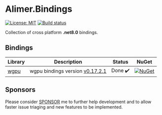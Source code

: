 # Alimer.Bindings

[![License: MIT](https://img.shields.io/badge/License-MIT-green.svg)](https://github.com/amerkoleci/Alimer.Bindings/blob/main/LICENSE)
[![Build status](https://github.com/amerkoleci/Alimer.Bindings/workflows/Build/badge.svg)](https://github.com/amerkoleci/Alimer.Bindings/actions)

Collection of cross platform **.net8.0** bindings.

## Bindings

| Library               | Description                                                                           | Status   | NuGet |
| -------               | -----------                                                                           | ------   |------ |
| [wgpu](https://github.com/gfx-rs/wgpu-native) | wgpu bindings version [v0.17.2.1](https://github.com/gfx-rs/wgpu-native/releases/tag/v0.17.2.1)                                            | Done ✔️ | [![NuGet](https://img.shields.io/nuget/v/Alimer.Bindings.WebGPU.svg)](https://www.nuget.org/packages/Alimer.Bindings.WebGPU)|

## Sponsors
Please consider [SPONSOR](https://github.com/sponsors/amerkoleci) me to further help development and to allow faster issue triaging and new features to be implemented.
